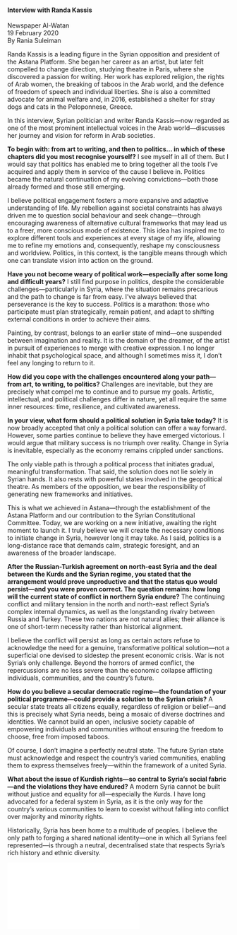 <h4>Interview with Randa Kassis</h4>

Newspaper Al-Watan 
<br>
19 February 2020 
<br>
By Rania Suleiman

Randa Kassis is a leading figure in the Syrian opposition and president of the Astana Platform. She began her career as an artist, but later felt compelled to change direction, studying theatre in Paris, where she discovered a passion for writing. Her work has explored religion, the rights of Arab women, the breaking of taboos in the Arab world, and the defence of freedom of speech and individual liberties. She is also a committed advocate for animal welfare and, in 2016, established a shelter for stray dogs and cats in the Peloponnese, Greece.

In this interview, Syrian politician and writer Randa Kassis—now regarded as one of the most prominent intellectual voices in the Arab world—discusses her journey and vision for reform in Arab societies.

<b>To begin with: from art to writing, and then to politics… in which of these chapters did you most recognise yourself?</b>
I see myself in all of them. But I would say that politics has enabled me to bring together all the tools I’ve acquired and apply them in service of the cause I believe in. Politics became the natural continuation of my evolving convictions—both those already formed and those still emerging.

I believe political engagement fosters a more expansive and adaptive understanding of life. My rebellion against societal constraints has always driven me to question social behaviour and seek change—through encouraging awareness of alternative cultural frameworks that may lead us to a freer, more conscious mode of existence. This idea has inspired me to explore different tools and experiences at every stage of my life, allowing me to refine my emotions and, consequently, reshape my consciousness and worldview. Politics, in this context, is the tangible means through which one can translate vision into action on the ground.

<b>Have you not become weary of political work—especially after some long and difficult years?</b>
I still find purpose in politics, despite the considerable challenges—particularly in Syria, where the situation remains precarious and the path to change is far from easy. I’ve always believed that perseverance is the key to success. Politics is a marathon: those who participate must plan strategically, remain patient, and adapt to shifting external conditions in order to achieve their aims.

Painting, by contrast, belongs to an earlier state of mind—one suspended between imagination and reality. It is the domain of the dreamer, of the artist in pursuit of experiences to merge with creative expression. I no longer inhabit that psychological space, and although I sometimes miss it, I don’t feel any longing to return to it.

<b>How did you cope with the challenges encountered along your path—from art, to writing, to politics?</b>
Challenges are inevitable, but they are precisely what compel me to continue and to pursue my goals. Artistic, intellectual, and political challenges differ in nature, yet all require the same inner resources: time, resilience, and cultivated awareness.

<b>In your view, what form should a political solution in Syria take today?</b>
It is now broadly accepted that only a political solution can offer a way forward. However, some parties continue to believe they have emerged victorious. I would argue that military success is no triumph over reality. Change in Syria is inevitable, especially as the economy remains crippled under sanctions.

The only viable path is through a political process that initiates gradual, meaningful transformation. That said, the solution does not lie solely in Syrian hands. It also rests with powerful states involved in the geopolitical theatre. As members of the opposition, we bear the responsibility of generating new frameworks and initiatives.

This is what we achieved in Astana—through the establishment of the Astana Platform and our contribution to the Syrian Constitutional Committee. Today, we are working on a new initiative, awaiting the right moment to launch it. I truly believe we will create the necessary conditions to initiate change in Syria, however long it may take. As I said, politics is a long-distance race that demands calm, strategic foresight, and an awareness of the broader landscape.

<b>After the Russian-Turkish agreement on north-east Syria and the deal between the Kurds and the Syrian regime, you stated that the arrangement would prove unproductive and that the status quo would persist—and you were proven correct. The question remains: how long will the current state of conflict in northern Syria endure?</b>
The continuing conflict and military tension in the north and north-east reflect Syria’s complex internal dynamics, as well as the longstanding rivalry between Russia and Turkey. These two nations are not natural allies; their alliance is one of short-term necessity rather than historical alignment.

I believe the conflict will persist as long as certain actors refuse to acknowledge the need for a genuine, transformative political solution—not a superficial one devised to sidestep the present economic crisis. War is not Syria’s only challenge. Beyond the horrors of armed conflict, the repercussions are no less severe than the economic collapse afflicting individuals, communities, and the country’s future.

<b>How do you believe a secular democratic regime—the foundation of your political programme—could provide a solution to the Syrian crisis?</b>
A secular state treats all citizens equally, regardless of religion or belief—and this is precisely what Syria needs, being a mosaic of diverse doctrines and identities. We cannot build an open, inclusive society capable of empowering individuals and communities without ensuring the freedom to choose, free from imposed taboos.

Of course, I don’t imagine a perfectly neutral state. The future Syrian state must acknowledge and respect the country’s varied communities, enabling them to express themselves freely—within the framework of a united Syria.

<b>What about the issue of Kurdish rights—so central to Syria’s social fabric—and the violations they have endured?</b>
A modern Syria cannot be built without justice and equality for all—especially the Kurds. I have long advocated for a federal system in Syria, as it is the only way for the country’s various communities to learn to coexist without falling into conflict over majority and minority rights.

Historically, Syria has been home to a multitude of peoples. I believe the only path to forging a shared national identity—one in which all Syrians feel represented—is through a neutral, decentralised state that respects Syria’s rich history and ethnic diversity.

![](2.pdf)
<p></p>
